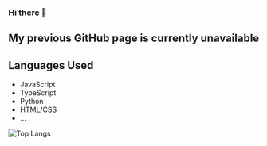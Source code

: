 ### Hi there 👋
## My previous GitHub page is currently unavailable

## Languages Used

- JavaScript
- TypeScript
- Python
- HTML/CSS
- ...

![Top Langs](https://github-readme-stats.vercel.app/api/top-langs/?username=anuraghazra&hide_progress=true)


<!--
**maryamHabibpourr/maryamHabibpourr** is a ✨ _special_ ✨ repository because its `README.md` (this file) appears on your GitHub profile.

Here are some ideas to get you started:

- 🔭 I’m currently working on ...
- 🌱 I’m currently learning ...
- 👯 I’m looking to collaborate on ...
- 🤔 I’m looking for help with ...
- 💬 Ask me about ...
- 📫 How to reach me: ...
- 😄 Pronouns: ...
- ⚡ Fun fact: ...
-->
